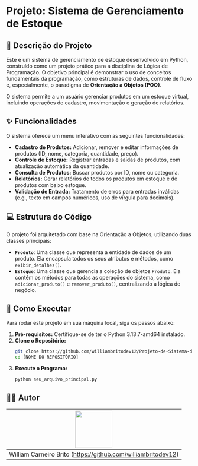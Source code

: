 # Projeto: Sistema de Gerenciamento de Estoque

## 📝 Descrição do Projeto

Este é um sistema de gerenciamento de estoque desenvolvido em Python, construído como um projeto prático para a disciplina de Lógica de Programação. O objetivo principal é demonstrar o uso de conceitos fundamentais da programação, como estruturas de dados, controle de fluxo e, especialmente, o paradigma de **Orientação a Objetos (POO)**.

O sistema permite a um usuário gerenciar produtos em um estoque virtual, incluindo operações de cadastro, movimentação e geração de relatórios.

## ✨ Funcionalidades

O sistema oferece um menu interativo com as seguintes funcionalidades:

* **Cadastro de Produtos:** Adicionar, remover e editar informações de produtos (ID, nome, categoria, quantidade, preço).
* **Controle de Estoque:** Registrar entradas e saídas de produtos, com atualização automática da quantidade.
* **Consulta de Produtos:** Buscar produtos por ID, nome ou categoria.
* **Relatórios:** Gerar relatórios de todos os produtos em estoque e de produtos com baixo estoque.
* **Validação de Entrada:** Tratamento de erros para entradas inválidas (e.g., texto em campos numéricos, uso de vírgula para decimais).

## 💻 Estrutura do Código

O projeto foi arquitetado com base na Orientação a Objetos, utilizando duas classes principais:

* **`Produto`**: Uma classe que representa a entidade de dados de um produto. Ela encapsula todos os seus atributos e métodos, como `exibir_detalhes()`.
* **`Estoque`**: Uma classe que gerencia a coleção de objetos `Produto`. Ela contém os métodos para todas as operações do sistema, como `adicionar_produto()` e `remover_produto()`, centralizando a lógica de negócio.

## 🚀 Como Executar

Para rodar este projeto em sua máquina local, siga os passos abaixo:

1.  **Pré-requisitos:** Certifique-se de ter o Python 3.13.7-amd64 instalado.
2.  **Clone o Repositório:**
    ```bash
    git clone https://github.com/williambritodev12/Projeto-de-Sistema-de-Gerenciamento-de-Estoque.git
    cd [NOME DO REPOSITÓRIO]
    ```
3.  **Execute o Programa:**
    ```bash
    python seu_arquivo_principal.py
    ```

## 👨‍💻 Autor

| [<img src="https://avatars.githubusercontent.com/u/williambritodev12?v=4" width="100px;">](https://github.com/williambritodev12) |
| :--------------------------------------------------------------------------------------------------------------------------------------: |
|                                                    William Carneiro Brito (https://github.com/williambritodev12)                                                     |

